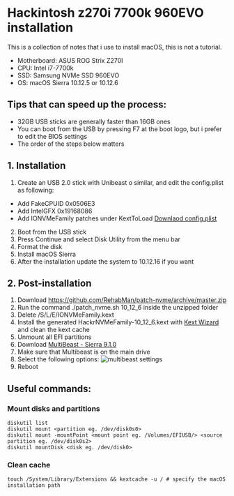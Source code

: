# Hackintosh z270i 7700k 960EVO installation

This is a collection of notes that i use to install macOS, this is not a tutorial.

- Motherboard: ASUS ROG Strix Z270I
- CPU: Intel i7-7700k
- SSD: Samsung NVMe SSD 960EVO
- OS: macOS Sierra 10.12.5 or 10.12.6

## Tips that can speed up the process:
- 32GB USB sticks are generally faster than 16GB ones
- You can boot from the USB by pressing F7 at the boot logo, but i prefer to edit the BIOS settings
- The order of the steps below matters


## 1. Installation
1. Create an USB 2.0 stick with Unibeast o similar, and edit the config.plist as following:
 - Add FakeCPUID 0x0506E3
 - Add IntelGFX 0x19168086
 - Add IONVMeFamily patches under KextToLoad
 [Downlaod config.plist](raw/master/config/config.nvme.patch.plist)

2. Boot from the USB stick
3. Press Continue and select Disk Utility from the menu bar
4. Format the disk
5. Install macOS Sierra
6. After the installation update the system to 10.12.16 if you want

## 2. Post-installation
1. Download https://github.com/RehabMan/patch-nvme/archive/master.zip
2. Run the command ./patch_nvme.sh 10_12_6 inside the unzipped folder 
3. Delete /S/L/E/IONVMeFamily.kext
4. Install the generated HackrNVMeFamily-10_12_6.kext with [Kext Wizard](http://wizards.osxlatitude.com/kext/download.html) and clean the kext cache
5. Unmount all EFI partitions
6. Download [MultiBeast - Sierra 9.1.0](https://www.tonymacx86.com/resources/multibeast-sierra-9-1-0.334/download?version=155)
7. Make sure that Multibeast is on the main drive
8. Select the following options:
![multibeast settings](raw/master/img/multibeast.png "Multibeast settings")
9. Reboot	


## Useful commands:

### Mount disks and partitions
```
diskutil list
diskutil mount <partition eg. /dev/disk0s0>
diskutil mount -mountPoint <mount point eg. /Volumes/EFIUSB/> <source partition eg. /dev/disk0s2>
diskutil mountDisk <disk eg. /dev/disk0>
```

### Clean cache
```
touch /System/Library/Extensions && kextcache -u / # specify the macOS installation path
```
